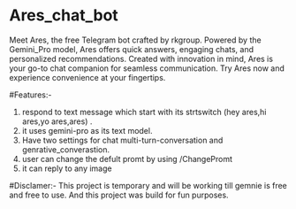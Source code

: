 # Ares_chat_bot
Meet Ares, the free Telegram bot crafted by rkgroup. Powered by the Gemini_Pro model, Ares offers quick answers, engaging chats, and personalized recommendations. Created with innovation in mind, Ares is your go-to chat companion for seamless communication. Try Ares now and experience convenience at your fingertips.



#Features:- 
1. respond to text message which start with its strtswitch (hey ares,hi ares,yo ares,ares) .
2. it uses gemini-pro as its text model.
3. Have two settings for chat multi-turn-conversation  and genrative_converastion.
4. user can change the defult promt by using /ChangePromt <promt>
5. it can reply to any image


#Disclamer:- 
This project is temporary and will be working till gemnie is free and free to use. And this project was build for fun purposes.
